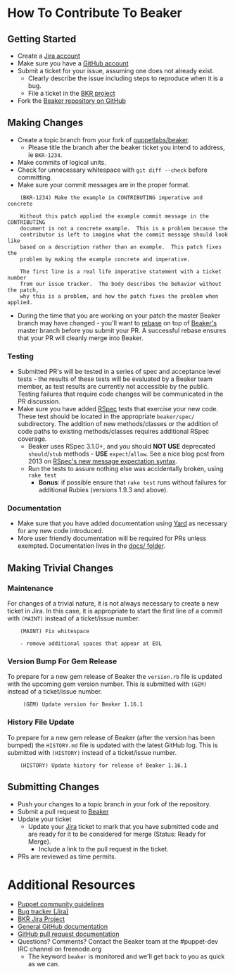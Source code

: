 # How To Contribute To Beaker

## Getting Started

* Create a [Jira account](http://tickets.puppetlabs.com)
* Make sure you have a [GitHub account](https://github.com/signup/free)
* Submit a ticket for your issue, assuming one does not already exist.
  * Clearly describe the issue including steps to reproduce when it is a bug.
  * File a ticket in the [BKR project](https://tickets.puppetlabs.com/issues/?jql=project%20%3D%20BKR)
* Fork the [Beaker repository on GitHub](https://github.com/puppetlabs/beaker)

## Making Changes

* Create a topic branch from your fork of [puppetlabs/beaker](https://github.com/puppetlabs/beaker). 
  * Please title the branch after the beaker ticket you intend to address, ie `BKR-1234`.
* Make commits of logical units.
* Check for unnecessary whitespace with `git diff --check` before committing.
* Make sure your commit messages are in the proper format.

````
    (BKR-1234) Make the example in CONTRIBUTING imperative and concrete

    Without this patch applied the example commit message in the CONTRIBUTING
    document is not a concrete example.  This is a problem because the
    contributor is left to imagine what the commit message should look like
    based on a description rather than an example.  This patch fixes the
    problem by making the example concrete and imperative.

    The first line is a real life imperative statement with a ticket number
    from our issue tracker.  The body describes the behavior without the patch,
    why this is a problem, and how the patch fixes the problem when applied.
````

* During the time that you are working on your patch the master Beaker branch may have changed - you'll want to [rebase](http://git-scm.com/book/en/Git-Branching-Rebasing) on top of [Beaker's](https://github.com/puppetlabs/beaker) master branch before you submit your PR.  A successful rebase ensures that your PR will cleanly merge into Beaker.

### Testing

* Submitted PR's will be tested in a series of spec and acceptance level tests - the results of these tests will be evaluated by a Beaker team member, as test results are currently not accessible by the public. Testing failures that require code changes will be communicated in the PR discussion.
* Make sure you have added [RSpec](http://rspec.info/) tests that exercise your new code.  These test should be located in the appropriate `beaker/spec/` subdirectory.  The addition of new methods/classes or the addition of code paths to existing methods/classes requires additional RSpec coverage.
  * Beaker uses RSpec 3.1.0+, and you should **NOT USE** deprecated `should`/`stub` methods - **USE** `expect`/`allow`. See a nice blog post from 2013 on [RSpec's new message expectation syntax](http://teaisaweso.me/blog/2013/05/27/rspecs-new-message-expectation-syntax/).
  * Run the tests to assure nothing else was accidentally broken, using `rake test`
    * **Bonus**: if possible ensure that `rake test` runs without failures for additional Rubies (versions 1.9.3 and above).

### Documentation

* Make sure that you have added documentation using [Yard](http://yardoc.org/) as necessary for any new code introduced.
* More user friendly documentation will be required for PRs unless exempted. Documentation lives in the [docs/ folder](docs).

## Making Trivial Changes

### Maintenance

For changes of a trivial nature, it is not always necessary to create a new ticket in Jira. In this case, it is appropriate to start the first line of a commit with `(MAINT)` instead of a ticket/issue number. 

````
    (MAINT) Fix whitespace 

    - remove additional spaces that appear at EOL
````
### Version Bump For Gem Release

To prepare for a new gem release of Beaker the `version.rb` file is updated with the upcoming gem version number.  This is submitted with `(GEM)` instead of a ticket/issue number.

````
     (GEM) Update version for Beaker 1.16.1
````
### History File Update

To prepare for a new gem release of Beaker (after the version has been bumped) the `HISTORY.md` file is updated with the latest GitHub log.  This is submitted with `(HISTORY)` instead of a ticket/issue number.

````
    (HISTORY) Update history for release of Beaker 1.16.1
````
## Submitting Changes

* Push your changes to a topic branch in your fork of the repository.
* Submit a pull request to [Beaker](https://github.com/puppetlabs/beaker)
* Update your ticket
  * Update your [Jira](https://tickets.puppetlabs.com/issues/?jql=project%20%3D%20BKR) ticket to mark that you have submitted code and are ready for it to be considered for merge (Status: Ready for Merge).
    * Include a link to the pull request in the ticket.
* PRs are reviewed as time permits.  

# Additional Resources

* [Puppet community guidelines](https://docs.puppet.com/community/community_guidelines.html)
* [Bug tracker (Jira)](http://tickets.puppetlabs.com)
* [BKR Jira Project](https://tickets.puppetlabs.com/issues/?jql=project%20%3D%20BKR)
* [General GitHub documentation](http://help.github.com/)
* [GitHub pull request documentation](http://help.github.com/send-pull-requests/)
* Questions?  Comments?  Contact the Beaker team at the #puppet-dev IRC channel on freenode.org
  * The keyword `beaker` is monitored and we'll get back to you as quick as we can.
